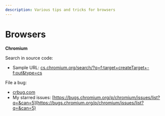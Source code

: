 ```yaml
---
description: Various tips and tricks for browsers
---
```


# Browsers

**Chromium**

Search in source code:

* Sample URL: [cs.chromium.org/search/?q=f:target+createTarget+-f:out&type=cs](https://cs.chromium.org/search/?q=f:target+createTarget+-f:out&type=cs)

File a bug:

* [crbug.com](https://crbug.com)
* My starred issues: [https://bugs.chromium.org/p/chromium/issues/list?q=&can=5](https://bugs.chromium.org/p/chromium/issues/list?q=&can=5)

